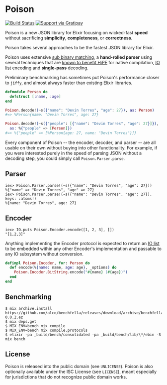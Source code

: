# Poison

[![Build Status](https://api.travis-ci.org/devinus/poison.svg?branch=master)](https://travis-ci.org/devinus/poison)
[![Support via Gratipay](http://img.shields.io/gratipay/devinus.svg)](https://gratipay.com/devinus)

Poison is a new JSON library for Elixir focusing on wicked-fast **speed**
without sacrificing **simplicity**, **completeness**, or **correctness**.

Poison takes several approaches to be the fastest JSON library for Elixir.

Poison uses extensive [sub binary matching][1], a **hand-rolled parser** using
several techniques that are [known to benefit HiPE][2] for native compilation,
[IO list][3] encoding and **single-pass** decoding.

Preliminary benchmarking has sometimes put Poison's performance closer to
`jiffy`, and almost always faster than existing Elixir libraries.

```elixir
defmodule Person do
  defstruct [:name, :age]
end

Poison.decode!(~s({"name": "Devin Torres", "age": 27}), as: Person)
#=> %Person{name: "Devin Torres", age: 27}

Poison.decode!(~s({"people": [{"name": "Devin Torres", "age": 27}]}),
  as: %{"people" => [Person]})
#=> %{"people" => [%Person{age: 27, name: "Devin Torres"}]}
```

Every component of Poison -- the encoder, decoder, and parser -- are all usable
on their own without buying into other functionality. For example, if you were
interested purely in the speed of parsing JSON without a decoding step, you
could simply call `Poison.Parser.parse`.

## Parser

```iex
iex> Poison.Parser.parse!(~s({"name": "Devin Torres", "age": 27}))
%{"name" => "Devin Torres", "age" => 27}
iex> Poison.Parser.parse!(~s({"name": "Devin Torres", "age": 27}), keys: :atoms!)
%{name: "Devin Torres", age: 27}
```

## Encoder

```iex
iex> IO.puts Poison.Encoder.encode([1, 2, 3], [])
"[1,2,3]"
```

Anything implementing the Encoder protocol is expected to return an
[IO list][4] to be embedded within any other Encoder's implementation and
passable to any IO subsystem without conversion.

```elixir
defimpl Poison.Encoder, for: Person do
  def encode(%{name: name, age: age}, _options) do
    Poison.Encoder.BitString.encode("#{name} (#{age})")
  end
end
```

## Benchmarking

```sh-session
$ mix archive.install https://github.com/alco/benchfella/releases/download/archive/benchfella-0.0.2.ez
$ mix deps.get
$ MIX_ENV=bench mix compile
$ MIX_ENV=bench mix compile.protocols
$ elixir -pa _build/bench/consolidated -pa _build/bench/lib/\*/ebin -S mix bench
```

## License

Poison is released into the public domain (see `UNLICENSE`).
Poison is also optionally available under the ISC License (see `LICENSE`),
meant especially for jurisdictions that do not recognize public domain works.

[1]: http://www.erlang.org/euc/07/papers/1700Gustafsson.pdf
[2]: http://www.erlang.org/workshop/2003/paper/p36-sagonas.pdf
[3]: http://jlouisramblings.blogspot.com/2013/07/problematic-traits-in-erlang.html
[4]: http://prog21.dadgum.com/70.html
